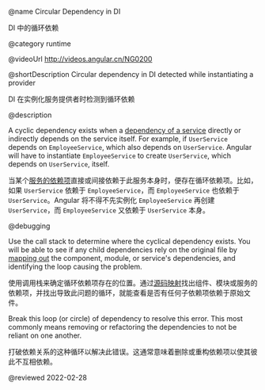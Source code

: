 @name Circular Dependency in DI

DI 中的循环依赖

@category runtime

@videoUrl http://videos.angular.cn/NG0200

@shortDescription Circular dependency in DI detected while instantiating a provider

DI 在实例化服务提供者时检测到循环依赖

@description

A cyclic dependency exists when a [dependency of a service](guide/hierarchical-dependency-injection) directly or indirectly depends on the service itself. For example, if `UserService` depends on `EmployeeService`, which also depends on `UserService`. Angular will have to instantiate `EmployeeService` to create `UserService`, which depends on `UserService`, itself.

当某个[服务的依赖项](guide/hierarchical-dependency-injection)直接或间接依赖于此服务本身时，便存在循环依赖项。比如，如果 `UserService` 依赖于 `EmployeeService`，而 `EmployeeService` 也依赖于 `UserService`。Angular 将不得不先实例化 `EmployeeService` 再创建 `UserService`，而 `EmployeeService` 又依赖于 `UserService` 本身。

@debugging

Use the call stack to determine where the cyclical dependency exists.
You will be able to see if any child dependencies rely on the original file by [mapping out](guide/dependency-injection-in-action) the component, module, or service's dependencies, and identifying the loop causing the problem.

使用调用栈来确定循环依赖项存在的位置。通过[源码映射](guide/dependency-injection-in-action)找出组件、模块或服务的依赖项，并找出导致此问题的循环，就能查看是否有任何子依赖项依赖于原始文件。

Break this loop \(or circle\) of dependency to resolve this error. This most commonly means removing or refactoring the dependencies to not be reliant on one another.

打破依赖关系的这种循环以解决此错误。这通常意味着删除或重构依赖项以使其彼此不互相依赖。

<!-- links -->

<!-- external links -->

<!-- end links -->

@reviewed 2022-02-28
